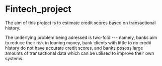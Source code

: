 # Fintech_project

The aim of this project is to estimate credit scores based on transactional history.

The underlying problem being adressed is two-fold --- namely, banks aim to reduce their risk in loaning money, bank clients with little to no credit history do not have accurate credit scores, and banks posess large amounts of transactional data which can be utilised to improve their own systems.
